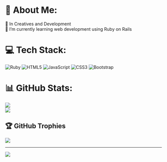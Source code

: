# 💫 About Me:
🔭 In Creatives and Development <br>🌱 I’m currently learning web development using Ruby on Rails<br>

# 💻 Tech Stack:
![Ruby](https://img.shields.io/badge/ruby-%23CC342D.svg?style=flat&logo=ruby&logoColor=white) ![HTML5](https://img.shields.io/badge/html5-%23E34F26.svg?style=flat&logo=html5&logoColor=white) ![JavaScript](https://img.shields.io/badge/javascript-%23323330.svg?style=flat&logo=javascript&logoColor=%23F7DF1E) ![CSS3](https://img.shields.io/badge/css3-%231572B6.svg?style=flat&logo=css3&logoColor=white) ![Bootstrap](https://img.shields.io/badge/bootstrap-%238511FA.svg?style=flat&logo=bootstrap&logoColor=white)

# 📊 GitHub Stats:
![](https://github-readme-streak-stats.herokuapp.com/?user=cdrk811&theme=dark&hide_border=false)<br/>
![](https://github-readme-stats.vercel.app/api/top-langs/?username=cdrk811&theme=dark&hide_border=false&include_all_commits=true&count_private=false&layout=compact)

## 🏆 GitHub Trophies
![](https://github-profile-trophy.vercel.app/?username=cdrk811&theme=radical&no-frame=true&no-bg=false&margin-w=4)

---
[![](https://visitcount.itsvg.in/api?id=cdrk811&label=Profile%20Views&color=0&icon=1&pretty=false)](https://visitcount.itsvg.in)

<!-- Proudly created with GPRM ( https://gprm.itsvg.in ) -->
